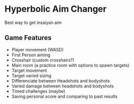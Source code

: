 # Hyperbolic Aim Changer
Best way to get insaiyan aim

## Game Features

- Player movement (WASD)
- First Person aiming
- Crosshair (custom crosshairs?)
- Main room (a practice room with options to spawn targets)
- Target movement
- Target varied sizing
- Differenciate between Headshots and bodyshots
- Varied damage between headshots and bodyshots
- Timed challenges (maybe)
- Saving personal score and comparing to past results
